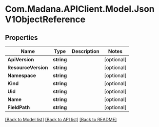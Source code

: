 
# Com.Madana.APIClient.Model.JsonV1ObjectReference

## Properties

Name | Type | Description | Notes
------------ | ------------- | ------------- | -------------
**ApiVersion** | **string** |  | [optional] 
**ResourceVersion** | **string** |  | [optional] 
**Namespace** | **string** |  | [optional] 
**Kind** | **string** |  | [optional] 
**Uid** | **string** |  | [optional] 
**Name** | **string** |  | [optional] 
**FieldPath** | **string** |  | [optional] 

[[Back to Model list]](../README.md#documentation-for-models)
[[Back to API list]](../README.md#documentation-for-api-endpoints)
[[Back to README]](../README.md)

